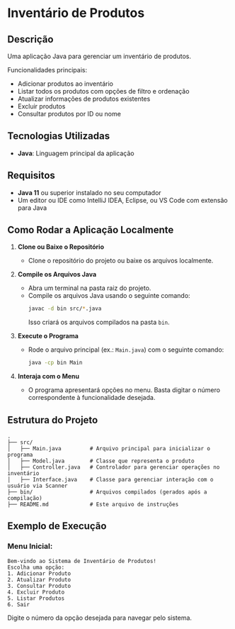 # Inventário de Produtos

## Descrição

Uma aplicação Java para gerenciar um inventário de produtos.

Funcionalidades principais:

- Adicionar produtos ao inventário
- Listar todos os produtos com opções de filtro e ordenação
- Atualizar informações de produtos existentes
- Excluir produtos
- Consultar produtos por ID ou nome

## Tecnologias Utilizadas

- **Java**: Linguagem principal da aplicação

## Requisitos

- **Java 11** ou superior instalado no seu computador
- Um editor ou IDE como IntelliJ IDEA, Eclipse, ou VS Code com extensão para Java

## Como Rodar a Aplicação Localmente

1. **Clone ou Baixe o Repositório**

   - Clone o repositório do projeto ou baixe os arquivos localmente.

2. **Compile os Arquivos Java**

   - Abra um terminal na pasta raiz do projeto.
   - Compile os arquivos Java usando o seguinte comando:
     ```bash
     javac -d bin src/*.java
     ```
     Isso criará os arquivos compilados na pasta `bin`.

3. **Execute o Programa**

   - Rode o arquivo principal (ex.: `Main.java`) com o seguinte comando:
     ```bash
     java -cp bin Main
     ```

4. **Interaja com o Menu**

   - O programa apresentará opções no menu. Basta digitar o número correspondente à funcionalidade desejada.

## Estrutura do Projeto

```
.
├── src/
│   ├── Main.java         # Arquivo principal para inicializar o programa
│   ├── Model.java        # Classe que representa o produto
│   ├── Controller.java   # Controlador para gerenciar operações no inventário
│   ├── Interface.java    # Classe para gerenciar interação com o usuário via Scanner
├── bin/                  # Arquivos compilados (gerados após a compilação)
├── README.md             # Este arquivo de instruções
```

## Exemplo de Execução

### Menu Inicial:

```
Bem-vindo ao Sistema de Inventário de Produtos!
Escolha uma opção:
1. Adicionar Produto
2. Atualizar Produto
3. Consultar Produto
4. Excluir Produto
5. Listar Produtos
6. Sair
```

Digite o número da opção desejada para navegar pelo sistema.

